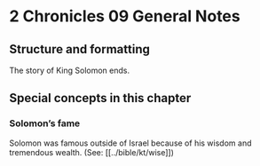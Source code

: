 # 2 Chronicles 09 General Notes
## Structure and formatting

The story of King Solomon ends.

## Special concepts in this chapter

### Solomon’s fame
Solomon was famous outside of Israel because of his wisdom and tremendous wealth. (See: [[../bible/kt/wise]])